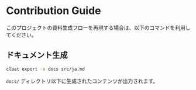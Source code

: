 # Contribution Guide

このプロジェクトの資料生成フローを再現する場合は、以下のコマンドを利用してください。

## ドキュメント生成

```sh
claat export -o docs src/ja.md
```

`docs/` ディレクトリ以下に生成されたコンテンツが出力されます。

